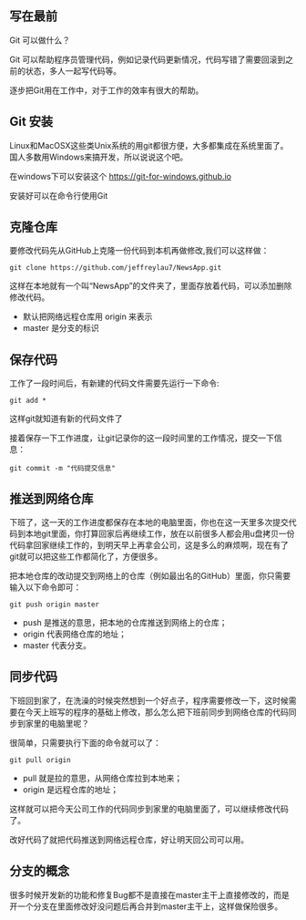 ## 写在最前

Git 可以做什么？

Git 可以帮助程序员管理代码，例如记录代码更新情况，代码写错了需要回滚到之前的状态，多人一起写代码等。

逐步把Git用在工作中，对于工作的效率有很大的帮助。


## Git 安装

Linux和MacOSX这些类Unix系统的用git都很方便，大多都集成在系统里面了。
国人多数用Windows来搞开发，所以说说这个吧。

在windows下可以安装这个 https://git-for-windows.github.io 

安装好可以在命令行使用Git

## 克隆仓库

要修改代码先从GitHub上克隆一份代码到本机再做修改,我们可以这样做：

    git clone https://github.com/jeffreylau7/NewsApp.git

这样在本地就有一个叫“NewsApp”的文件夹了，里面存放着代码，可以添加删除修改代码。

- 默认把网络远程仓库用 origin 来表示
- master 是分支的标识


## 保存代码

工作了一段时间后，有新建的代码文件需要先运行一下命令:

    git add *

这样git就知道有新的代码文件了

接着保存一下工作进度，让git记录你的这一段时间里的工作情况，提交一下信息：

    git commit -m "代码提交信息"

## 推送到网络仓库

下班了，这一天的工作进度都保存在本地的电脑里面，你也在这一天里多次提交代码到本地git里面，你打算回家后再继续工作，放在以前很多人都会用u盘拷贝一份代码拿回家继续工作的，到明天早上再拿会公司，这是多么的麻烦啊，现在有了git就可以把这些工作都简化了，方便很多。

把本地仓库的改动提交到网络上的仓库（例如最出名的GitHub）里面，你只需要输入以下命令即可：

    git push origin master

- push 是推送的意思，把本地的仓库推送到网络上的仓库；
- origin 代表网络仓库的地址；
- master 代表分支。


## 同步代码

下班回到家了，在洗澡的时候突然想到一个好点子，程序需要修改一下，这时候需要在今天上班写的程序的基础上修改，那么怎么把下班前同步到网络仓库的代码同步到家里的电脑里呢？

很简单，只需要执行下面的命令就可以了：

    git pull origin

- pull 就是拉的意思，从网络仓库拉到本地来；
- origin 是远程仓库的地址；

这样就可以把今天公司工作的代码同步到家里的电脑里面了，可以继续修改代码了。

改好代码了就把代码推送到网络远程仓库，好让明天回公司可以用。

## 分支的概念

很多时候开发新的功能和修复Bug都不是直接在master主干上直接修改的，而是开一个分支在里面修改好没问题后再合并到master主干上，这样做保险很多。


